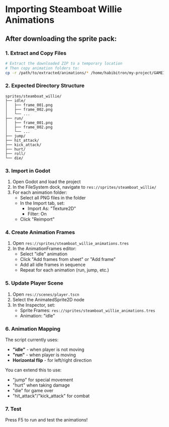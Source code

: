 # Importing Steamboat Willie Animations

## After downloading the sprite pack:

### 1. Extract and Copy Files
```bash
# Extract the downloaded ZIP to a temporary location
# Then copy animation folders to:
cp -r /path/to/extracted/animations/* /home/habibitron/my-project/GAME1/sprites/steamboat_willie/
```

### 2. Expected Directory Structure
```
sprites/steamboat_willie/
├── idle/
│   ├── frame_001.png
│   ├── frame_002.png
│   └── ...
├── run/
│   ├── frame_001.png
│   ├── frame_002.png
│   └── ...
├── jump/
├── hit_attack/
├── kick_attack/
├── hurt/
├── roll/
└── die/
```

### 3. Import in Godot
1. Open Godot and load the project
2. In the FileSystem dock, navigate to `res://sprites/steamboat_willie/`
3. For each animation folder:
   - Select all PNG files in the folder
   - In the Import tab, set:
     - Import As: "Texture2D"
     - Filter: On
   - Click "Reimport"

### 4. Create Animation Frames
1. Open `res://sprites/steamboat_willie_animations.tres`
2. In the AnimationFrames editor:
   - Select "idle" animation
   - Click "Add frames from sheet" or "Add frame"
   - Add all idle frames in sequence
   - Repeat for each animation (run, jump, etc.)

### 5. Update Player Scene
1. Open `res://scenes/player.tscn`
2. Select the AnimatedSprite2D node
3. In the Inspector, set:
   - Sprite Frames: `res://sprites/steamboat_willie_animations.tres`
   - Animation: "idle"

### 6. Animation Mapping
The script currently uses:
- **"idle"** - when player is not moving
- **"run"** - when player is moving
- **Horizontal flip** - for left/right direction

You can extend this to use:
- "jump" for special movement
- "hurt" when taking damage
- "die" for game over
- "hit_attack"/"kick_attack" for combat

### 7. Test
Press F5 to run and test the animations!